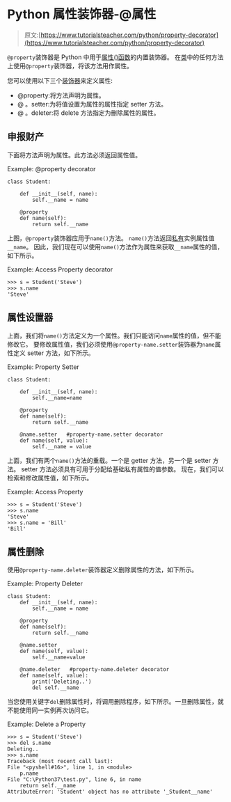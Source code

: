 # Python 属性装饰器-@属性

> 原文:[https://www.tutorialsteacher.com/python/property-decorator](https://www.tutorialsteacher.com/python/property-decorator)

`@property`装饰器是 Python 中用于[属性()函数](/python/property-function)的内置装饰器。 在[类](/python/python-class)中的任何方法上使用`@property`装饰器，将该方法用作属性。

您可以使用以下三个[装饰器](/python/decorators)来定义属性:

*   @property:将方法声明为属性。
*   @ <property-name>。setter:为将值设置为属性的属性指定 setter 方法。</property-name>
*   @ <property-name>。deleter:将 delete 方法指定为删除属性的属性。</property-name>

## 申报财产

下面将方法声明为属性。此方法必须返回属性值。

Example: @property decorator 

```
class Student:

    def __init__(self, name):
        self.__name = name

    @property
    def name(self):
        return self.__name 
```

上图，`@property`装饰器应用于`name()`方法。 `name()`方法返回[私有](/python/public-private-protected-modifiers)实例属性值`__name`。 因此，我们现在可以使用`name()`方法作为属性来获取`__name`属性的值，如下所示。

Example: Access Property decorator 

```
>>> s = Student('Steve')
>>> s.name 
'Steve' 
```

## 属性设置器

上面，我们将`name()`方法定义为一个属性。我们只能访问`name`属性的值，但不能修改它。 要修改属性值，我们必须使用`@property-name.setter`装饰器为`name`属性定义 setter 方法，如下所示。

Example: Property Setter 

```
class Student:

    def __init__(self, name):
        self.__name=name

    @property
    def name(self):
        return self.__name

    @name.setter   #property-name.setter decorator
    def name(self, value):
        self.__name = value 
```

上面，我们有两个`name()`方法的重载。一个是 getter 方法，另一个是 setter 方法。 setter 方法必须具有可用于分配给基础私有属性的值参数。 现在，我们可以检索和修改属性值，如下所示。

Example: Access Property 

```
>>> s = Student('Steve')
>>> s.name 
'Steve'
>>> s.name = 'Bill'
'Bill' 
```

## 属性删除

使用`@property-name.deleter`装饰器定义删除属性的方法，如下所示。

Example: Property Deleter 

```
class Student:
    def __init__(self, name):
        self.__name = name

    @property
    def name(self):
        return self.__name

    @name.setter
    def name(self, value):
        self.__name=value

    @name.deleter   #property-name.deleter decorator
    def name(self, value):
        print('Deleting..')
        del self.__name 
```

当您使用关键字`del`删除属性时，将调用删除程序，如下所示。一旦删除属性，就不能使用同一实例再次访问它。

Example: Delete a Property 

```
>>> s = Student('Steve')
>>> del s.name 
Deleting.. 
>>> s.name 
Traceback (most recent call last):                              
File "<pyshell#16>", line 1, in <module>            
    p.name                                                      
File "C:\Python37\test.py", line 6, in name                     
    return self.__name                                          
AttributeError: 'Student' object has no attribute '_Student__name' 
```

